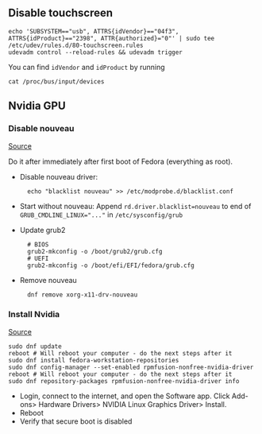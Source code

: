 ## Disable touchscreen

```
echo 'SUBSYSTEM=="usb", ATTRS{idVendor}=="04f3", ATTRS{idProduct}=="2398", ATTR{authorized}="0"' | sudo tee /etc/udev/rules.d/80-touchscreen.rules
udevadm control --reload-rules && udevadm trigger
```

You can find `idVendor` and `idProduct` by running

```
cat /proc/bus/input/devices
```

## Nvidia GPU


### Disable nouveau

[Source](https://www.if-not-true-then-false.com/2015/fedora-nvidia-guide/)

Do it after immediately after first boot of Fedora (everything as root).

- Disable nouveau driver:

		echo "blacklist nouveau" >> /etc/modprobe.d/blacklist.conf

- Start without nouveau: Append `rd.driver.blacklist=nouveau` to end of `GRUB_CMDLINE_LINUX="..."` in `/etc/sysconfig/grub`
- Update grub2

		# BIOS
		grub2-mkconfig -o /boot/grub2/grub.cfg
		# UEFI
		grub2-mkconfig -o /boot/efi/EFI/fedora/grub.cfg

- Remove nouveau

		dnf remove xorg-x11-drv-nouveau


### Install Nvidia

[Source](https://fedoramagazine.org/install-nvidia-gpu/)

	sudo dnf update
	reboot # Will reboot your computer - do the next steps after it
	sudo dnf install fedora-workstation-repositories
	sudo dnf config-manager --set-enabled rpmfusion-nonfree-nvidia-driver
	reboot # Will reboot your computer - do the next steps after it
	sudo dnf repository-packages rpmfusion-nonfree-nvidia-driver info

- Login, connect to the internet, and open the Software app. Click Add-ons> Hardware Drivers> NVIDIA Linux Graphics Driver> Install.
- Reboot
- Verify that secure boot is disabled
